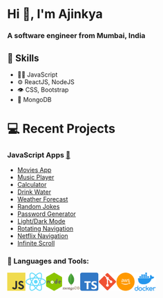 <h1>Hi 👋, I'm Ajinkya</h1>
<h3>A software engineer from Mumbai, India</h3>

## :pushpin: Skills
- 👨‍💻 JavaScript
- ⚙️ ReactJS, NodeJS
- 👁️ CSS, Bootstrap
- 💽 MongoDB

# 💻 Recent Projects 

### JavaScript Apps [:memo:](https://github.com/ajinkyacodes/javascript-apps)
- [Movies App](https://ajinkyacodes.github.io/javascript-apps/movies-app/)
- [Music Player](https://ajinkyacodes.github.io/javascript-apps/music-player/)
- [Calculator](https://ajinkyacodes.github.io/javascript-apps/calculator/)
- [Drink Water](https://ajinkyacodes.github.io/javascript-apps/drink-water/)
- [Weather Forecast](https://ajinkyacodes.github.io/javascript-apps/weather-forecast/)
- [Random Jokes](https://ajinkyacodes.github.io/javascript-apps/random-jokes/)
- [Password Generator](https://ajinkyacodes.github.io/javascript-apps/password-generator/)
- [Light/Dark Mode](https://ajinkyacodes.github.io/javascript-apps/light-dark-mode/)
- [Rotating Navigation](https://ajinkyacodes.github.io/javascript-apps/rotating-navigation/)
- [Netflix Navigation](https://ajinkyacodes.github.io/javascript-apps/netflix-navigation/)
- [Infinite Scroll](https://ajinkyacodes.github.io/javascript-apps/infinite-scroll/)

### 🔨 Languages and Tools:

[<img align="left" alt="JavaScript" height ="42px" src="assets/images/javascript.png">](https://developer.mozilla.org/en-US/docs/Web/JavaScript)
[<img align="left" alt="ReactJS" height ="42px" src="assets/images/react.png">](https://devdocs.io/react/)
[<img align="left" alt="NodeJS" height ="42px" src="assets/images/nodejs.png">](https://devdocs.io/node/)
[<img align="left" alt="MongoDB" height ="42px" src="assets/images/mongodb.png">](https://www.mongodb.com/docs/)
[<img align="left" alt="TypeScript" height ="42px" src="assets/images/typescript.png">](https://www.typescriptlang.org/docs/handbook/typescript-in-5-minutes.html)
[<img align="left" alt="Git" height ="42px" src="assets/images/git.png">](https://git-scm.com/doc)
[<img align="left" alt="AWS" height ="42px" src="assets/images/aws.png">](https://docs.aws.amazon.com/)
[<img align="left" alt="Docker" height ="42px" src="assets/images/docker.png">](https://docs.docker.com/) 
